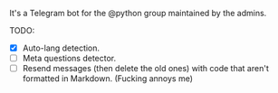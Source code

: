 It's a Telegram bot for the @python group maintained by the admins.

TODO:
- [x] Auto-lang detection.
- [ ] Meta questions detector.
- [ ] Resend messages (then delete the old ones) with code that aren't formatted in Markdown. (Fucking annoys me)